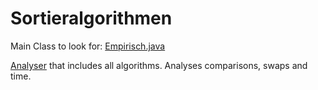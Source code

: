 # Sortieralgorithmen

Main Class to look for: [Empirisch.java](Empirisch.java)

[Analyser](Analyser) that includes all algorithms. Analyses comparisons, swaps and time.
